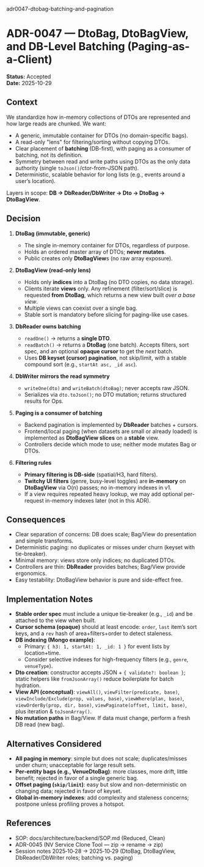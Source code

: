 adr0047-dtobag-batching-and-pagination
# ADR-0047 — DtoBag, DtoBagView, and DB-Level Batching (Paging-as-a-Client)

**Status:** Accepted  
**Date:** 2025-10-29

## Context
We standardize how in-memory collections of DTOs are represented and how large reads are chunked. We want:
- A generic, immutable container for DTOs (no domain-specific bags).
- A read-only "lens" for filtering/sorting without copying DTOs.
- Clear placement of **batching** (DB-first), with paging as a consumer of batching, not its definition.
- Symmetry between read and write paths using DTOs as the only data authority (single `toJson()`/ctor-from-JSON path).
- Deterministic, scalable behavior for long lists (e.g., events around a user’s location).

Layers in scope: **DB → DbReader/DbWriter → Dto → DtoBag → DtoBagView**.

## Decision
1) **DtoBag (immutable, generic)**
   - The single in-memory container for DTOs, regardless of purpose.
   - Holds an ordered master array of DTOs; **never mutates**.
   - Public creates only **DtoBagView**s (no raw array exposure).

2) **DtoBagView (read-only lens)**
   - Holds only **indices** into a DtoBag (no DTO copies, no data storage).
   - Clients iterate **views** only. Any refinement (filter/sort/slice) is requested **from DtoBag**, which returns a new view built *over a base view*.
   - Multiple views can coexist over a single bag.
   - Stable sort is mandatory before slicing for paging-like use cases.

3) **DbReader owns batching**
   - `readOne()` → returns a **single DTO**.
   - `readBatch()` → returns a **DtoBag** (one batch). Accepts filters, sort spec, and an optional **opaque cursor** to get the *next* batch.
   - Uses **DB keyset (cursor) pagination**, not skip/limit, with a stable compound sort (e.g., `startAt asc, _id asc`).

4) **DbWriter mirrors the read symmetry**
   - `writeOne(dto)` and `writeBatch(dtoBag)`; never accepts raw JSON.
   - Serializes via `dto.toJson()`; no DTO mutation; returns structured results for Ops.

5) **Paging is a consumer of batching**
   - Backend pagination is implemented by **DbReader** batches + cursors.
   - Frontend/local paging (when datasets are small or already loaded) is implemented as **DtoBagView slices** on a **stable** view.
   - Controllers decide which mode to use; neither mode mutates Bag or DTOs.

6) **Filtering rules**
   - **Primary filtering is DB-side** (spatial/H3, hard filters).
   - **Twitchy UI filters** (genre, busy-level toggles) are **in-memory** on **DtoBagView** via O(n) passes; no in-memory indexes in v1.
   - If a view requires repeated heavy lookup, we may add optional per-request in-memory indexes later (not in this ADR).

## Consequences
- Clear separation of concerns: DB does scale; Bag/View do presentation and simple transforms.
- Deterministic paging: no duplicates or misses under churn (keyset with tie-breaker).
- Minimal memory: views store only indices; no duplicated DTOs.
- Controllers are thin: **DbReader** provides batches; Bag/View provide ergonomics.
- Easy testability: DtoBagView behavior is pure and side-effect free.

## Implementation Notes
- **Stable order spec** must include a unique tie-breaker (e.g., `_id`) and be attached to the view when built.
- **Cursor schema (opaque)** should at least encode: `order`, `last` item’s sort keys, and a `rev` hash of area+filters+order to detect staleness.
- **DB indexing (Mongo example)**:
  - Primary: `{ h3: 1, startAt: 1, _id: 1 }` for event lists by location+time.
  - Consider selective indexes for high-frequency filters (e.g., `genre`, `venueType`).
- **Dto creation**: constructor accepts JSON + `{ validate?: boolean }`; static helpers like `fromJsonArray()` reduce boilerplate for batch hydration.
- **View API (conceptual)**: `viewAll()`, `viewFilter(predicate, base)`, `viewInclude/Exclude(prop, values, base)`, `viewWhere(plan, base)`, `viewOrderBy(prop, dir, base)`, `viewPaginate(offset, limit, base)`, plus iteration & `toJsonArray()`.
- **No mutation paths** in Bag/View. If data must change, perform a fresh DB read (new bag).

## Alternatives Considered
- **All paging in memory**: simple but does not scale; duplicates/misses under churn; unacceptable for large result sets.
- **Per-entity bags (e.g., VenueDtoBag)**: more classes, more drift, little benefit; rejected in favor of a single generic bag.
- **Offset paging (`skip/limit`)**: easy but slow and non-deterministic on changing data; rejected in favor of keyset.
- **Global in-memory indexes**: add complexity and staleness concerns; postpone unless profiling proves a hotspot.

## References
- SOP: docs/architecture/backend/SOP.md (Reduced, Clean)
- ADR-0045 (NV Service Clone Tool — zip → rename → zip)
- Session notes 2025‑10‑28 → 2025‑10‑29 (DtoBag, DtoBagView, DbReader/DbWriter roles; batching vs. paging)
